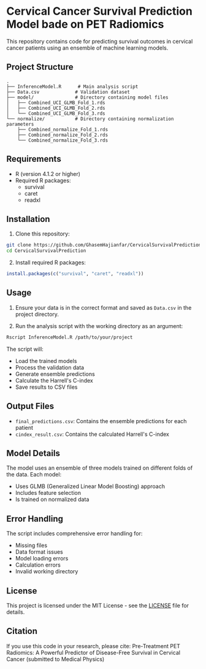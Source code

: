 # Cervical Cancer Survival Prediction Model bade on PET Radiomics

This repository contains code for predicting survival outcomes in cervical cancer patients using an ensemble of machine learning models.

## Project Structure

```
.
├── InferenceModel.R      # Main analysis script
├── Data.csv             # Validation dataset
├── model/               # Directory containing model files
│   ├── Combined_UCI_GLMB_Fold_1.rds
│   ├── Combined_UCI_GLMB_Fold_2.rds
│   └── Combined_UCI_GLMB_Fold_3.rds
└── normalize/           # Directory containing normalization parameters
    ├── Combined_normalize_Fold_1.rds
    ├── Combined_normalize_Fold_2.rds
    └── Combined_normalize_Fold_3.rds
```

## Requirements

- R (version 4.1.2 or higher)
- Required R packages:
  - survival
  - caret
  - readxl

## Installation

1. Clone this repository:
```bash
git clone https://github.com/GhasemHajianfar/CervicalSurvivalPrediction.git
cd CervicalSurvivalPrediction
```

2. Install required R packages:
```R
install.packages(c("survival", "caret", "readxl"))
```

## Usage

1. Ensure your data is in the correct format and saved as `Data.csv` in the project directory.

2. Run the analysis script with the working directory as an argument:
```bash
Rscript InferenceModel.R /path/to/your/project
```

The script will:
- Load the trained models
- Process the validation data
- Generate ensemble predictions
- Calculate the Harrell's C-index
- Save results to CSV files

## Output Files

- `final_predictions.csv`: Contains the ensemble predictions for each patient
- `cindex_result.csv`: Contains the calculated Harrell's C-index

## Model Details

The model uses an ensemble of three models trained on different folds of the data. Each model:
- Uses GLMB (Generalized Linear Model Boosting) approach
- Includes feature selection
- Is trained on normalized data

## Error Handling

The script includes comprehensive error handling for:
- Missing files
- Data format issues
- Model loading errors
- Calculation errors
- Invalid working directory

## License

This project is licensed under the MIT License - see the [LICENSE](LICENSE) file for details.

## Citation

If you use this code in your research, please cite:
Pre-Treatment PET Radiomics: A Powerful Predictor of Disease-Free Survival in Cervical Cancer (submitted to Medical Physics)
